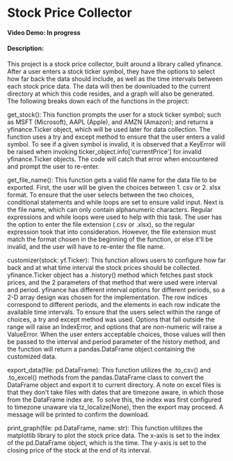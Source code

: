 # Stock Price Collector
#### Video Demo:  In progress<URL HERE>
#### Description:
This project is a stock price collector, built around a library called yfinance. After a user enters a stock ticker symbol, they have the options to select how far back the data should include, as well as the time intervals between each stock price data. The data will then be downloaded to the current directory at which this code resides, and a graph will also be generated. The following breaks down each of the functions in the project:

get_stock(): This function prompts the user for a stock ticker symbol; such as MSFT (Microsoft), AAPL (Apple), and AMZN (Amazon); and returns a yfinance.Ticker object, which will be used later for data collection. The function uses a try and except method to ensure that the user enters a valid symbol. To see if a given symbol is invalid, it is observed that a KeyError will be raised when invoking ticker_object.info['currentPrice'] for invalid yfinance.Ticker objects. The code will catch that error when encountered and prompt the user to re-enter.

get_file_name(): This function gets a valid file name for the data file to be exported. First, the user will be given the choices between 1. csv or 2. xlsx format. To ensure that the user selects between the two choices, conditional statements and while loops are set to ensure valid input. Next is the file name, which can only contain alphanumeric characters. Regular expressions and while loops were used to help with this task. The user has the option to enter the file extension (.csv or .xlsx), so the regular expression took that into consideration. However, the file extension must match the format chosen in the beginning of the function, or else it'll be invalid, and the user will have to re-enter the file name. 

customizer(stock: yf.Ticker): This function allows users to configure how far back and at what time interval the stock prices should be collected. yfinance.Ticker object has a .history() method which fetches past stock prices, and the 2 parameters of that method that were used were interval and period. yfinance has different interval options for different periods, so a 2-D array design was chosen for the implementation. The row indices correspond to different periods, and the elements in each row indicate the available time intervals. To ensure that the users select within the range of choices, a try and except method was used. Options that fall outside the range will raise an IndexError, and options that are non-numeric will raise a ValueError. When the user enters acceptable choices, those values will then be passed to the interval and period parameter of the history method, and the function will return a pandas.DataFrame object containing the customized data.

export_data(file: pd.DataFrame): This function utilizes the .to_csv() and .to_excel() methods from the pandas.DataFrame class to convert the DataFrame object and export it to current directory. A note on excel files is that they don't take files with dates that are timezone aware, in which those from the DataFrame index are. To solve this, the index was first configured to timezone unaware via tz_localize(None), then the export may proceed. A message will be printed to confirm the download. 

print_graph(file: pd.DataFrame, name: str): This function ultilizes the matplotlib library to plot the stock price data. The x-axis is set to the index of the pd.DataFrame object, which is the time. The y-axis is set to the closing price of the stock at the end of its interval.
